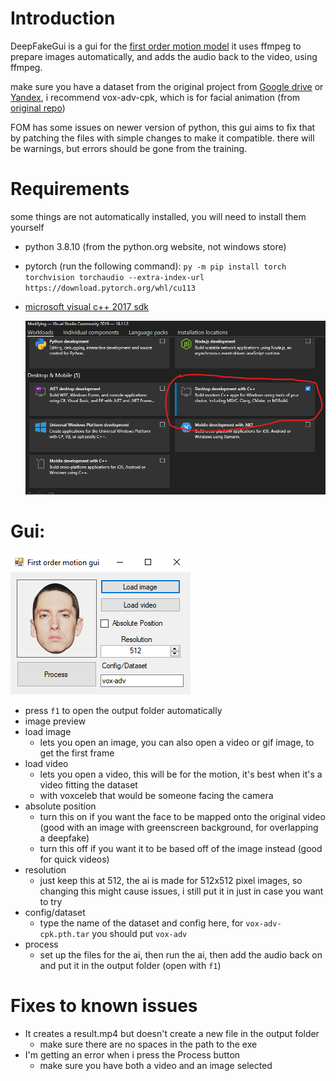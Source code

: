 # Introduction
DeepFakeGui is a gui for the [first order motion model](https://github.com/AliaksandrSiarohin/first-order-model)
it uses ffmpeg to prepare images automatically, and adds the audio back to the video, using ffmpeg.

make sure you have a dataset from the original project from [Google drive](https://drive.google.com/drive/folders/1PyQJmkdCsAkOYwUyaj_l-l0as-iLDgeH) or [Yandex](https://disk.yandex.ru/d/lEw8uRm140L_eQ), i recommend vox-adv-cpk, which is for facial animation (from [original repo](https://github.com/AliaksandrSiarohin/first-order-model))

FOM has some issues on newer version of python, this gui aims to fix that by patching the files with simple changes to make it compatible. there will be warnings, but errors should be gone from the training.

# Requirements
some things are not automatically installed, you will need to install them yourself
* python 3.8.10 (from the python.org website, not windows store)
* pytorch (run the following command): `py -m pip install torch torchvision torchaudio --extra-index-url https://download.pytorch.org/whl/cu113`
* [microsoft visual c++ 2017 sdk](https://visualstudio.microsoft.com/thank-you-downloading-visual-studio/?sku=BuildTools&rel=15)

   ![Desktop environment with c++](/visual-c++.png)
   
# Gui:
   ![Gui](/gui.png)
* press `f1` to open the output folder automatically
* image preview
* load image
   * lets you open an image, you can also open a video or gif image, to get the first frame
* load video
   * lets you open a video, this will be for the motion, it's best when it's a video fitting the dataset
   * with voxceleb that would be someone facing the camera
* absolute position
   * turn this on if you want the face to be mapped onto the original video (good with an image with greenscreen background, for overlapping a deepfake)
   * turn this off if you want it to be based off of the image instead (good for quick videos)
* resolution
   * just keep this at 512, the ai is made for 512x512 pixel images, so changing this might cause issues, i still put it in just in case you want to try
* config/dataset
   * type the name of the dataset and config here, for `vox-adv-cpk.pth.tar` you should put `vox-adv`
* process
   * set up the files for the ai, then run the ai, then add the audio back on and put it in the output folder (open with `f1`)

# Fixes to known issues
* It creates a result.mp4 but doesn't create a new file in the output folder
   * make sure there are no spaces in the path to the exe
* I'm getting an error when i press the Process button
   * make sure you have both a video and an image selected
